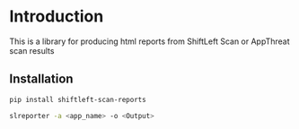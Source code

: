 # Introduction

This is a library for producing html reports from ShiftLeft Scan or AppThreat scan results

## Installation

```bash
pip install shiftleft-scan-reports
```

```bash
slreporter -a <app_name> -o <Output>
```
